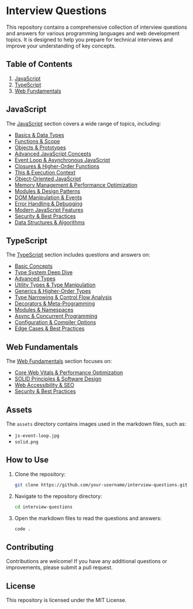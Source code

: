 # Interview Questions

This repository contains a comprehensive collection of interview questions and answers for various programming languages and web development topics. It is designed to help you prepare for technical interviews and improve your understanding of key concepts.

## Table of Contents

1. [JavaScript](#javascript)
2. [TypeScript](#typescript)
3. [Web Fundamentals](#web-fundamentals)

## JavaScript

The [JavaScript](#javascript) section covers a wide range of topics, including:

-   [Basics & Data Types](Javascript.md#basics--data-types)
-   [Functions & Scope](Javascript.md#functions--scope)
-   [Objects & Prototypes](Javascript.md#objects--prototypes)
-   [Advanced JavaScript Concepts](Javascript.md#advanced-javascript-concepts)
-   [Event Loop & Asynchronous JavaScript](Javascript.md#event-loop--asynchronous-javascript)
-   [Closures & Higher-Order Functions](Javascript.md#closures--higher-order-functions)
-   [This & Execution Context](Javascript.md#this--execution-context)
-   [Object-Oriented JavaScript](Javascript.md#object-oriented-javascript)
-   [Memory Management & Performance Optimization](Javascript.md#memory-management--performance-optimization)
-   [Modules & Design Patterns](Javascript.md#modules--design-patterns)
-   [DOM Manipulation & Events](Javascript.md#dom-manipulation--events)
-   [Error Handling & Debugging](Javascript.md#error-handling--debugging)
-   [Modern JavaScript Features](Javascript.md#modern-javascript-features)
-   [Security & Best Practices](Javascript.md#security--best-practices)
-   [Data Structures & Algorithms](Javascript.md#data-structures--algorithms)

## TypeScript

The [TypeScript](#typescript) section includes questions and answers on:

-   [Basic Concepts](Typescript.md#basic)
-   [Type System Deep Dive](Typescript.md#type-system-deep-dive)
-   [Advanced Types](Typescript.md#advanced-types)
-   [Utility Types & Type Manipulation](Typescript.md#utility-types--type-manipulation)
-   [Generics & Higher-Order Types](Typescript.md#generics--higher-order-types)
-   [Type Narrowing & Control Flow Analysis](Typescript.md#type-narrowing--control-flow-analysis)
-   [Decorators & Meta-Programming](Typescript.md#decorators--meta-programming)
-   [Modules & Namespaces](Typescript.md#modules--namespaces)
-   [Async & Concurrent Programming](Typescript.md#async--concurrent-programming)
-   [Configuration & Compiler Options](Typescript.md#configuration--compiler-options)
-   [Edge Cases & Best Practices](Typescript.md#edge-cases--best-practices)

## Web Fundamentals

The [Web Fundamentals](#web-fundamentals) section focuses on:

-   [Core Web Vitals & Performance Optimization](WebFundamental.md#core-web-vitals--performance-optimization)
-   [SOLID Principles & Software Design](WebFundamental.md#solid-principles--software-design)
-   [Web Accessibility & SEO](WebFundamental.md#web-accessibility--seo)
-   [Security & Best Practices](WebFundamental.md#security--best-practices)

## Assets

The `assets` directory contains images used in the markdown files, such as:

-   `js-event-loop.jpg`
-   `solid.png`

## How to Use

1. Clone the repository:
    ```sh
    git clone https://github.com/your-username/interview-questions.git
    ```
2. Navigate to the repository directory:
    ```sh
    cd interview-questions
    ```
3. Open the markdown files to read the questions and answers:
    ```sh
    code .
    ```

## Contributing

Contributions are welcome! If you have any additional questions or improvements, please submit a pull request.

## License

This repository is licensed under the MIT License.
